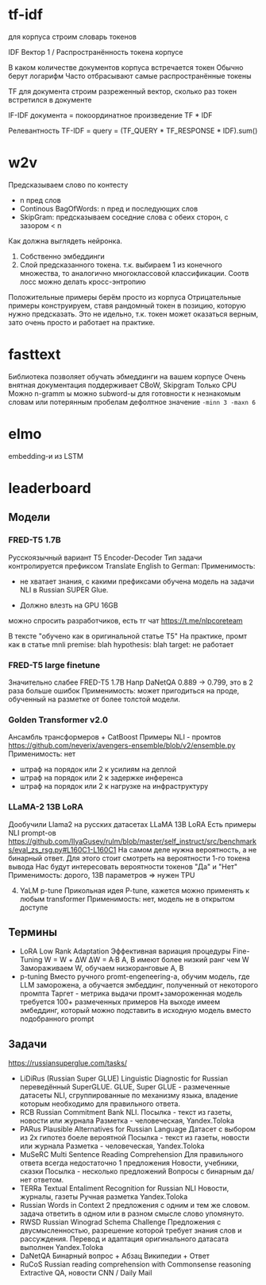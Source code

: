 # tf-idf

для корпуса строим словарь токенов

IDF
Вектор
1 / Распространённость токена корпусе

В каком количестве документов корпуса встречается токен
Обычно берут логарифм
Часто отбрасывают самые распространённые токены

TF
для документа строим разреженный вектор, сколько раз токен встретился в
документе

IF-IDF документа = покоординатное произведение TF * IDF

Релевантность
TF-IDF = query = (TF_QUERY * TF_RESPONSE * IDF).sum()

# w2v

Предсказываем слово по контесту
- n пред слов
- Continous BagOfWords: n пред и последующих слов
- SkipGram: предсказываем соседние слова с обеих сторон, с зазором < n

Как должна выглядеть нейронка.
1. Собственно эмбеддинги
2. Слой предсказанного токена. т.к. выбираем 1 из конечного множества, то
   аналогично многоклассовой классификации. Соотв лосс можно делать
   кросс-энтропию

Положительные примеры берём просто из корпуса
Отрицательные примеры конструируем, ставя рандомный токен в позицию, которую
нужно предсказать. Это не идельно, т.к. токен может оказаться верным, зато
очень просто и работает на практике.

# fasttext

Библиотека позволяет обучать эбмеддинги на вашем корпусе
Очень внятная документация
поддерживает CBoW, Skipgram
Только CPU
Можно n-gramm ы
можно subword-ы для готовности к незнакомым словам или потерянным пробелам
  дефолтное значение `-minn 3 -maxn 6`

# elmo

embedding-и из LSTM

# leaderboard

## Модели

### FRED-T5 1.7B
Русскоязычный вариант T5
Encoder-Decoder
Тип задачи контролируется префиксом
Translate English to German:
Применимость:
- не хватает знания, с какими префиксами обучена модель на задачи
  NLI в Russian SUPER Glue.
+ Должно влезть на GPU 16GB

можно спросить разработчиков, есть тг чат https://t.me/nlpcoreteam

В тексте "обучено как в оригинальной статье T5"
На практике, промт как в статье
mnli premise: blah hypothesis: blah target:
не работает

### FRED-T5 large finetune
Значительно слабее FRED-T5 1.7B
Напр DaNetQA 0.889 -> 0.799, это в 2 раза больше ошибок
Применимость: может пригодиться на проде, обученный на разметке от более
толстой модели.

### Golden Transformer v2.0
Ансамбль трансформеров + CatBoost
Примеры NLI - промтов
https://github.com/neverix/avengers-ensemble/blob/v2/ensemble.py
Применимость: нет
- штраф на порядок или 2 к усилиям на деплой
- штраф на порядок или 2 к задержке инференса
- штраф на порядок или 2 к нагрузке на инфраструктуру

### LLaMA-2 13B LoRA
Дообучили Llama2 на русских датасетах
LLaMA 13B LoRA
Есть примеры NLI prompt-ов
https://github.com/IlyaGusev/rulm/blob/master/self_instruct/src/benchmarks/eval_zs_rsg.py#L160C1-L160C1
На самом деле нужна вероятность, а не бинарный ответ.
Для этого стоит смотреть на вероятности 1-го токена вывода
Нас будут интересовать вероятности токенов "Да" и "Нет"
Применимость: дорого, 13B параметров => нужен TPU

4. YaLM p-tune
Прикольная идея P-tune, кажется можно применять к любым transformer
Применимость: нет, модель не в открытом доступе

## Термины

- LoRA Low Rank Adaptation
  Эффективная вариация процедуры Fine-Tuning
  W = W + ΔW
  ΔW = A·B
  A, B имеют более низкий ранг чем W
  Замораживаем W, обучаем низкоранговые A, B
- p-tuning
  Вместо ручного promt-engeneering-а, обучим модель, где
  LLM заморожена, а обучается эмбеддинг, полученный от некоторого промпта
  Таргет - метрика выдачи промт+замороженная модель
  требуется 100+ размеченных примеров
  На выходе имеем эмбеддинг, который можно подставить в исходную модель
  вместо подобранного prompt

## Задачи

https://russiansuperglue.com/tasks/

- LiDiRus (Russian Super GLUE) Linguistic Diagnostic for Russian
  переведённый SuperGLUE. GLUE, Super GLUE - размеченные датасеты NLI,
  сгруппированные по механизму языка, владение которым необходимо для
  правильного ответа.
- RCB Russian Commitment Bank
  NLI. Посылка - текст из газеты, новости или журнала
  Разметка - человеческая, Yandex.Toloka
- PARus Plausible Alternatives for Russian Language
  Датасет с выбором из 2х гипотез боеле вероятной
  Посылка - текст из газеты, новости или журнала
  Разметка - человеческая, Yandex.Toloka
- MuSeRC Multi Sentence Reading Comprehension
  Для правильного ответа всегда недостаточно 1 предложения
  Новости, учебники, сказки
  Посылка - несколько предложений
  Вопросы с бинарным да/нет ответом.
- TERRa Textual Entaliment Recognition for Russian
  NLI
  Новости, журналы, газеты
  Ручная разметка Yandex.Toloka
- Russian Words in Context
  2 предложения с одним и тем же словом.
  задача ответить в одном или в разном смысле слово упомянуто.
- RWSD Russian Winograd Schema Challenge
  Предложения с двусмысленностью, разрешение которой требует знания слов и
  рассуждения.
  Перевод и адаптация оригинального датасата выполнен Yandex.Toloka
- DaNetQA
  Бинарный вопрос + Абзац Википедии + Ответ
- RuCoS Russian reading comprehension with Commonsense reasoning
  Extractive QA, новости CNN / Daily Mail
